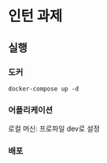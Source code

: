 # 인턴 과제
## 실행
### 도커
`docker-compose up -d`
### 어플리케이션
로컬 머신: 프로파일 dev로 설정

### 배포
<src alt=http:/13.125.209.30:8080/swagger-ui/index.html>
